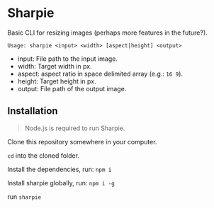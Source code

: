 # Sharpie

Basic CLI for resizing images (perhaps more features in the future?).

```
Usage: sharpie <input> <width> [aspect|height] <output>
```

- input: File path to the input image.
- width: Target width in px.
- aspect: aspect ratio in space delimited array (e.g.: `16 9`).
- height: Target height in px.
- output: File path of the output image.

## Installation

> Node.js is required to run Sharpie.

Clone this repository somewhere in your computer.

`cd` into the cloned folder.

Install the dependencies, run: `npm i`

Install sharpie globally, run: `npm i -g`

run `sharpie`
